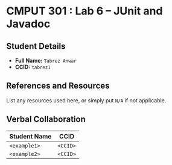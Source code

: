 # CMPUT 301 : Lab 6 – JUnit and Javadoc

## Student Details
- **Full Name:** `Tabrez Anwar`
- **CCID:** `tabrez1`

## References and Resources
List any resources used here, or simply put `N/A` if not applicable. 


## Verbal Collaboration

| Student Name | CCID   |
|-------------|--------|
| `<example1>`| `<CCID>` |
| `<example2>`| `<CCID>` |
